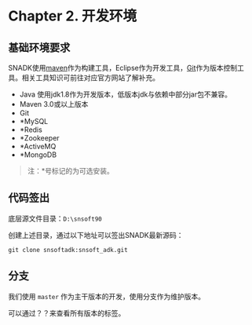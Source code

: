 # Chapter 2. 开发环境

## 基础环境要求

SNADK使用[maven](http://maven.apache.org/)作为构建工具，Eclipse作为开发工具，[Git](https://git-scm.com/)作为版本控制工具。相关工具知识可前往对应官方网站了解补充。

* Java 使用jdk1.8作为开发版本，低版本jdk与依赖中部分jar包不兼容。
* Maven 3.0或以上版本
* Git
* \*MySQL
* \*Redis
* \*Zookeeper
* \*ActiveMQ
* \*MongoDB

> 注：\*号标记的为可选安装。

## 代码签出

底层源文件目录：`D:\snsoft90`

创建上述目录，通过以下地址可以签出SNADK最新源码：

```
git clone snsoftadk:snsoft_adk.git
```

## 分支

我们使用 `master` 作为主干版本的开发，使用分支作为维护版本。

可以通过？？来查看所有版本的标签。

